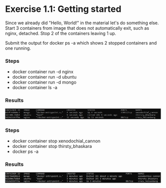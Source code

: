 # Exercise 1.1: Getting started

Since we already did "Hello, World!" in the material let's do something else.
Start 3 containers from image that does not automatically exit, such as nginx, detached.
Stop 2 of the containers leaving 1 up.

Submit the output for docker ps -a which shows 2 stopped containers and one running.

### Steps

- docker container run -d nginx
- docker container run -d ubuntu
- docker container run -d mongo
- docker container ls -a

### Results

![Exercise 1.1: Running containers](Exercise_1.1_run_containers.png)

### Steps

- docker container stop xenodochial_cannon
- docker container stop thirsty_bhaskara
- docker ps -a

### Results

![Exercise 1.1](Exercise_1.1.png)

